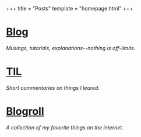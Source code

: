 +++
title = "Posts"
template = "homepage.html"
+++

# [Blog](./blog)

*Musings, tutorials, explanations--nothing is off-limits.*

# [TIL](./til)

*Short commentaries on things I leared.*

# [Blogroll](./blogroll)

*A collection of my favorite things on the internet.*
